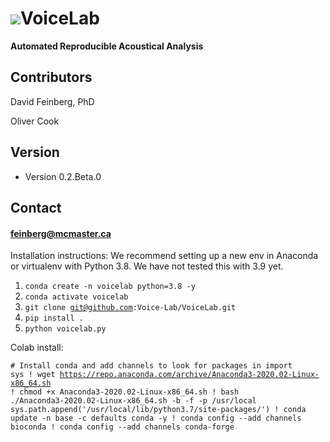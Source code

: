 <img src="Voicelab/favicon.ico">**VoiceLab**
======
**Automated Reproducible Acoustical Analysis**



## Contributors
David Feinberg, PhD  

Oliver Cook

## Version 
* Version 0.2.Beta.0

## Contact
#### feinberg@mcmaster.ca

Installation instructions:
We recommend setting up a new env in Anaconda or virtualenv with Python 3.8.  We have not tested this with 3.9 yet.
1. <code>conda create -n voicelab python=3.8 -y</code>
2. <code>conda activate voicelab</code>
3. <code>git clone git@github.com:Voice-Lab/VoiceLab.git</code>
4. <code>pip install .</code>
5. <code>python voicelab.py</code>
  
Colab install:
 
<code># Install conda and add channels to look for packages in
import sys
! wget https://repo.anaconda.com/archive/Anaconda3-2020.02-Linux-x86_64.sh
! chmod +x Anaconda3-2020.02-Linux-x86_64.sh
! bash ./Anaconda3-2020.02-Linux-x86_64.sh -b -f -p /usr/local
sys.path.append('/usr/local/lib/python3.7/site-packages/')
! conda update -n base -c defaults conda -y
! conda config --add channels bioconda
! conda config --add channels conda-forge</code>
